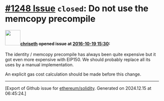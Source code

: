 # [\#1248 Issue](https://github.com/ethereum/solidity/issues/1248) `closed`: Do not use the memcopy precompile

#### <img src="https://avatars.githubusercontent.com/u/9073706?v=4" width="50">[chriseth](https://github.com/chriseth) opened issue at [2016-10-19 15:30](https://github.com/ethereum/solidity/issues/1248):

The identity / memcopy precompile has always been quite expensive but it got even more expensive with EIP150. We should probably replace all its uses by a manual implementation.

An explicit gas cost calculation should be made before this change.





-------------------------------------------------------------------------------



[Export of Github issue for [ethereum/solidity](https://github.com/ethereum/solidity). Generated on 2024.12.15 at 06:45:24.]
